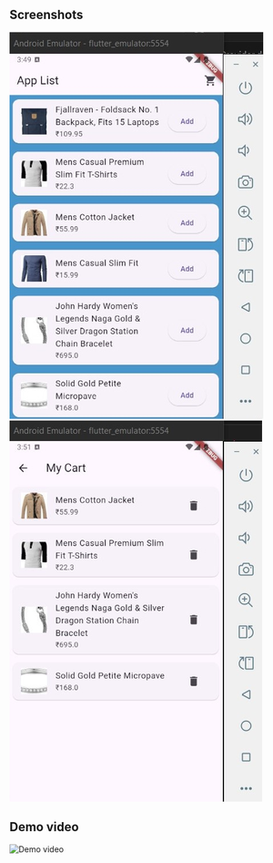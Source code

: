 ## Screenshots

![App List](assets/images/app_list.jpg)
![Cart](assets/images/cart.jpg)

## Demo video

![Demo video](https://drive.google.com/file/d/1xNAattQ6_qySyeCMEPQ_vYm1y0YlGBjB/view?usp=sharing)